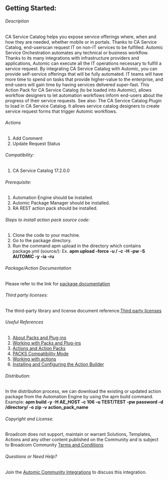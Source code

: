 ## Getting Started:


###### Description

CA Service Catalog helps you expose service offerings where, when and how they are needed, whether mobile or in portals. Thanks to CA Service Catalog, end-userscan request IT on non-IT services to be fulfilled.
Automic Service Orchestration automates any technical or business workflow. Thanks to its many integrations with infrastructure providers and applications, Automic can execute all the IT operations necessary to fulfill a service request.
By integrating CA Service Catalog with Automic, you can provide self-service offerings that will be fully automated. IT teams will have more time to spend on tasks that provide higher-value to the enterprise, and end-users will gain time by having services delivered super-fast.
This Action Pack for CA Service Catalog (to be loaded into Automic), allows workflow designers to let automation workflows inform end-users about the progress of their service requests.
See also: The CA Service Catalog Plugin to load in CA Service Catalog. It allows service catalog designers to create service request forms that trigger Automic workflows.
		
###### Actions

1. Add Comment
2. Update Request Status

		
###### Compatibility:

1. CA Service Catalog 17.2.0.0

###### Prerequisite:

1. Automation Engine should be installed.
2. Automic Package Manager should be installed.
3. RA REST action pack should be installed.

###### Steps to install action pack source code:

1. Clone the code to your machine.
2. Go to the package directory.
3. Run the command apm upload in the directory which contains package.yml (source/):
   Ex. **apm upload -force -u <Name>/<Department> -c <Client-id> -H <Host> -pw <Password> -S AUTOMIC -y -ia -ru**


###### Package/Action Documentation

Please refer to the link for [package documentation](source/ae/DOCUMENTATION/PCK.AUTOMIC_CA_SERVICECATALOG.PUB.DOC.xml)

###### Third party licenses:

The third-party library and license document reference.[Third party licenses](source/ae/DOCUMENTATION/PCK.AUTOMIC_CA_SERVICECATALOG.PUB.LICENSES.xml)

###### Useful References

1. [About Packs and Plug-ins](https://docs.automic.com/documentation/webhelp/english/AA/12.3/DOCU/12.3/Automic%20Automation%20Guides/help.htm#PluginManager/PM_AboutPacksandPlugins.htm?Highlight=Action%20packs)
2. [Working with Packs and Plug-ins](https://docs.automic.com/documentation/webhelp/english/AA/12.3/DOCU/12.3/Automic%20Automation%20Guides/help.htm#PluginManager/PM_WorkingWith.htm#link10)
3. [Actions and Action Packs](https://docs.automic.com/documentation/webhelp/english/AA/12.3/DOCU/12.3/Automic%20Automation%20Guides/help.htm#_Common/ReleaseHighlights/RH_Plugin_PackageManager.htm?Highlight=Action%20packs)
4. [PACKS Compatibility Mode](https://docs.automic.com/documentation/webhelp/english/AA/12.3/DOCU/12.3/Automic%20Automation%20Guides/help.htm#AWA/Variables/UC_CLIENT_SETTINGS/UC_CLIENT_PACKS_COMPATIBILITY_MODE.htm?Highlight=Action%20packs)
5. [Working with actions](https://docs.automic.com/documentation/webhelp/english/AA/12.3/DOCU/12.3/Automic%20Automation%20Guides/help.htm#ActionBuilder/AB_WorkingWith.htm#link4)
6. [Installing and Configuring the Action Builder](https://docs.automic.com/documentation/webhelp/english/AA/12.3/DOCU/12.3/Automic%20Automation%20Guides/help.htm#ActionBuilder/install_configure_plugins_AB.htm?Highlight=Action%20packs)

###### Distribution: 

In the distribution process, we can download the existing or updated action package from the Automation Engine by using the apm build command.
Example: **apm build -y -H AE_HOST -c 106 -u TEST/TEST -pw password -d /directory/ -o zip -v action_pack_name**
			
			
###### Copyright and License: 

Broadcom does not support, maintain or warrant Solutions, Templates, Actions and any other content published on the Community and is subject to Broadcom Community [Terms and Conditions](https://community.broadcom.com/termsandconditions)

###### Questions or Need Help? 

Join the [Automic Community Integrations](https://community.broadcom.com/communities/community-home?CommunityKey=83e49dd4-b93e-464a-a343-2bb1e51c13ec) to discuss this integration.

